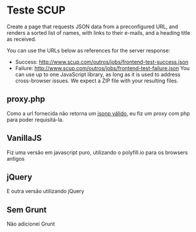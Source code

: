 # Teste SCUP

Create a page that requests JSON data from a preconfigured URL, and renders a sorted list of names, with links to their e-mails, and a heading title as received.
 
You can use the URLs below as references for the server response:
- Success: http://www.scup.com/outros/jobs/frontend-test-success.json
- Failure: http://www.scup.com/outros/jobs/frontend-test-failure.json 
You can use up to one JavaScript library, as long as it is used to address cross-browser issues. 
We expect a ZIP file with your resulting files. 

## proxy.php
Como a url fornecida não retorna um [jsonp válido](http://json-p.org/validator.html), eu fiz um proxy com php para poder requisitá-la.


## VanillaJS
Fiz uma versão em javascript puro, utilizando o polyfill.io para os browsers antigos

## jQuery
E outra versão utilizando jQuery

## Sem Grunt
Não adicionei Grunt